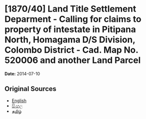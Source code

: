 # [1870/40] Land Title Settlement Deparment - Calling for claims to property of intestate in Pitipana North, Homagama D/S Division, Colombo District - Cad. Map No. 520006 and another Land Parcel

**Date:** 2014-07-10

## Original Sources

- [English](https://documents.gov.lk/view/extra-gazettes/2014/7/1870-40_E.pdf)
- [සිංහල](https://documents.gov.lk/view/extra-gazettes/2014/7/1870-40_S.pdf)
- [தமிழ்](https://documents.gov.lk/view/extra-gazettes/2014/7/1870-40_T.pdf)
